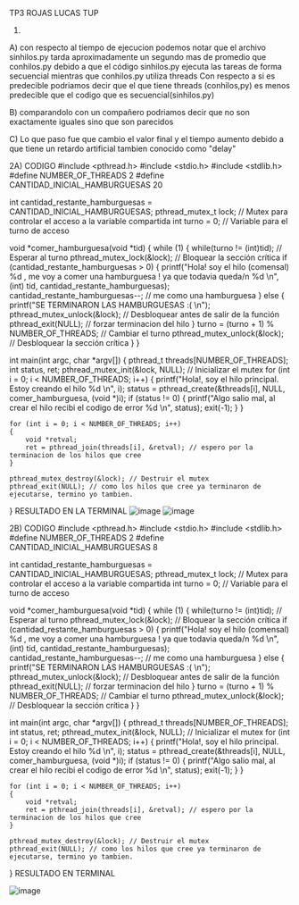 TP3
ROJAS LUCAS
TUP

1)
A) con respecto al tiempo de ejecucion podemos notar que el archivo sinhilos.py tarda aproximadamente un segundo mas de promedio que conhilos.py debido a que el código sinhilos.py ejecuta las tareas de forma secuencial mientras que conhilos.py utiliza threads Con respecto a si es predecible podriamos decir que el que tiene threads (conhilos,py) es menos predecible que el codigo que es secuencial(sinhilos.py)

B) comparandolo con un compañero podriamos decir que no son exactamente iguales sino que son parecidos

C) Lo que paso fue que cambio el valor final y el tiempo aumento debido a que tiene un retardo artificial tambien conocido como "delay"

2A) CODIGO
#include <pthread.h>
#include <stdio.h>
#include <stdlib.h>
#define NUMBER_OF_THREADS 2
#define CANTIDAD_INICIAL_HAMBURGUESAS 20

int cantidad_restante_hamburguesas = CANTIDAD_INICIAL_HAMBURGUESAS;
pthread_mutex_t lock; // Mutex para controlar el acceso a la variable compartida
int turno = 0; // Variable para el turno de acceso

void *comer_hamburguesa(void *tid)
{
    while (1)
    {
        while(turno != (int)tid); // Esperar al turno
        pthread_mutex_lock(&lock); // Bloquear la sección crítica
        if (cantidad_restante_hamburguesas > 0)
        {
            printf("Hola! soy el hilo (comensal) %d , me voy a comer una hamburguesa ! ya que todavia queda/n %d \n", (int) tid, cantidad_restante_hamburguesas);
            cantidad_restante_hamburguesas--; // me como una hamburguesa
        }
        else
        {
            printf("SE TERMINARON LAS HAMBURGUESAS :( \n");
            pthread_mutex_unlock(&lock); // Desbloquear antes de salir de la función
            pthread_exit(NULL); // forzar terminacion del hilo
        }
        turno = (turno + 1) % NUMBER_OF_THREADS; // Cambiar el turno
        pthread_mutex_unlock(&lock); // Desbloquear la sección crítica
    }
}

int main(int argc, char *argv[])
{
    pthread_t threads[NUMBER_OF_THREADS];
    int status, ret;
    pthread_mutex_init(&lock, NULL); // Inicializar el mutex
    for (int i = 0; i < NUMBER_OF_THREADS; i++)
    {
        printf("Hola!, soy el hilo principal. Estoy creando el hilo %d \n", i);
        status = pthread_create(&threads[i], NULL, comer_hamburguesa, (void *)i);
        if (status != 0)
        {
            printf("Algo salio mal, al crear el hilo recibi el codigo de error %d \n", status);
            exit(-1);
        }
    }

    for (int i = 0; i < NUMBER_OF_THREADS; i++)
    {
        void *retval;
        ret = pthread_join(threads[i], &retval); // espero por la terminacion de los hilos que cree
    }

    pthread_mutex_destroy(&lock); // Destruir el mutex
    pthread_exit(NULL); // como los hilos que cree ya terminaron de ejecutarse, termino yo tambien.
}
RESULTADO EN LA TERMINAL
![image](https://github.com/L-T0RO/ASO2024TPs/assets/159506610/a392e2a7-2bf6-4c36-a78a-b78966435373) ![image](https://github.com/L-T0RO/ASO2024TPs/assets/159506610/b58b1e34-28da-4a1d-a91c-99bc1ea91e84)



2B) CODIGO
#include <pthread.h>
#include <stdio.h>
#include <stdlib.h>
#define NUMBER_OF_THREADS 2
#define CANTIDAD_INICIAL_HAMBURGUESAS 8

int cantidad_restante_hamburguesas = CANTIDAD_INICIAL_HAMBURGUESAS;
pthread_mutex_t lock; // Mutex para controlar el acceso a la variable compartida
int turno = 0; // Variable para el turno de acceso

void *comer_hamburguesa(void *tid)
{
    while (1)
    {
        while(turno != (int)tid); // Esperar al turno
        pthread_mutex_lock(&lock); // Bloquear la sección crítica
        if (cantidad_restante_hamburguesas > 0)
        {
            printf("Hola! soy el hilo (comensal) %d , me voy a comer una hamburguesa ! ya que todavia queda/n %d \n", (int) tid, cantidad_restante_hamburguesas);
            cantidad_restante_hamburguesas--; // me como una hamburguesa
        }
        else
        {
            printf("SE TERMINARON LAS HAMBURGUESAS :( \n");
            pthread_mutex_unlock(&lock); // Desbloquear antes de salir de la función
            pthread_exit(NULL); // forzar terminacion del hilo
        }
        turno = (turno + 1) % NUMBER_OF_THREADS; // Cambiar el turno
        pthread_mutex_unlock(&lock); // Desbloquear la sección crítica
    }
}

int main(int argc, char *argv[])
{
    pthread_t threads[NUMBER_OF_THREADS];
    int status, ret;
    pthread_mutex_init(&lock, NULL); // Inicializar el mutex
    for (int i = 0; i < NUMBER_OF_THREADS; i++)
    {
        printf("Hola!, soy el hilo principal. Estoy creando el hilo %d \n", i);
        status = pthread_create(&threads[i], NULL, comer_hamburguesa, (void *)i);
        if (status != 0)
        {
            printf("Algo salio mal, al crear el hilo recibi el codigo de error %d \n", status);
            exit(-1);
        }
    }

    for (int i = 0; i < NUMBER_OF_THREADS; i++)
    {
        void *retval;
        ret = pthread_join(threads[i], &retval); // espero por la terminacion de los hilos que cree
    }

    pthread_mutex_destroy(&lock); // Destruir el mutex
    pthread_exit(NULL); // como los hilos que cree ya terminaron de ejecutarse, termino yo tambien.
}
RESULTADO EN TERMINAL

![image](https://github.com/L-T0RO/ASO2024TPs/assets/159506610/a0e0577e-8014-4935-958b-387a994d70b4)

